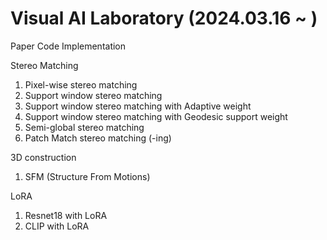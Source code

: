 # Visual AI Laboratory (2024.03.16 ~ )

Paper Code Implementation 

Stereo Matching
  1. Pixel-wise stereo matching
  2. Support window stereo matching
  3. Support window stereo matching with Adaptive weight
  4. Support window stereo matching with Geodesic support weight
  5. Semi-global stereo matching
  6. Patch Match stereo matching (-ing)

3D construction
  1. SFM (Structure From Motions)

LoRA
  1. Resnet18 with LoRA
  2. CLIP with LoRA
